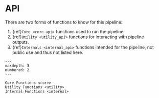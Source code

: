 # API

There are two forms of functions to know for this pipeline:

1. {ref}`Core <core_api>` functions used to run the pipeline
2. {ref}`Utility <utility_api>` functions for interacting with pipeline outputs.
3. {ref}`Internals <internal_api>` functions intended for the pipeline, not public use and thus not listed here.

````{toctree}
---
maxdepth: 3
numbered: 2
---

Core Functions <core>
Utility Functions <utility>
Internal Functions <internal>
````
